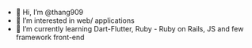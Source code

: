 - 👋 Hi, I’m @thang909
- 👀 I’m interested in web/ applications
- 🌱 I’m currently learning Dart-Flutter, Ruby - Ruby on Rails, JS and few framework front-end

<!---
thang909/thang909 is a ✨ special ✨ repository because its `README.md` (this file) appears on your GitHub profile.
You can click the Preview link to take a look at your changes.
--->
